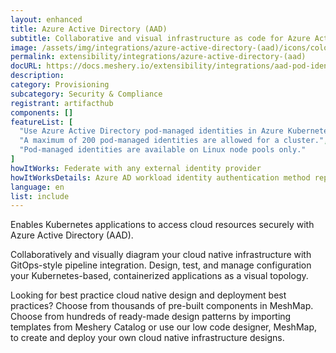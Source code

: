 ```yaml
---
layout: enhanced
title: Azure Active Directory (AAD)
subtitle: Collaborative and visual infrastructure as code for Azure Active Directory (AAD)
image: /assets/img/integrations/azure-active-directory-(aad)/icons/color/azure-active-directory-(aad)-color.svg
permalink: extensibility/integrations/azure-active-directory-(aad)
docURL: https://docs.meshery.io/extensibility/integrations/aad-pod-identity
description: 
category: Provisioning
subcategory: Security & Compliance
registrant: artifacthub
components: []
featureList: [
  "Use Azure Active Directory pod-managed identities in Azure Kubernetes Service.",
  "A maximum of 200 pod-managed identities are allowed for a cluster.",
  "Pod-managed identities are available on Linux node pools only."
]
howItWorks: Federate with any external identity provider
howItWorksDetails: Azure AD workload identity authentication method replaces pod-managed identity, which integrates with the Kubernetes native capabilities to federate with any external identity providers on behalf of the application.
language: en
list: include
---
```

<p>
Enables Kubernetes applications to access cloud resources securely with Azure Active Directory (AAD).
</p>
<p>
    Collaboratively and visually diagram your cloud native infrastructure with GitOps-style pipeline integration. Design, test, and manage configuration your Kubernetes-based, containerized applications as a visual topology.
</p>
<p>
    Looking for best practice cloud native design and deployment best practices? Choose from thousands of pre-built components in MeshMap. Choose from hundreds of ready-made design patterns by importing templates from Meshery Catalog or use our low code designer, MeshMap, to create and deploy your own cloud native infrastructure designs.
</p>
